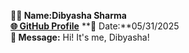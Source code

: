 **🧑‍💻 Name:Dibyasha Sharma**   
[**🌐 GitHub Profile**](https://github.com/dibyashaS) 
**📅 Date:**05/31/2025   
**💬 Message:** Hi! It's me, Dibyasha!  